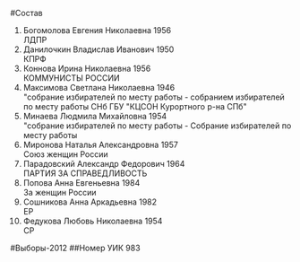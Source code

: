 #Состав
1. Богомолова Евгения Николаевна 1956   
    ЛДПР
2. Данилочкин Владислав Иванович 1950   
    КПРФ
3. Коннова Ирина Николаевна 1956   
    КОММУНИСТЫ РОССИИ
4. Максимова Светлана Николаевна 1946   
    "собрание избирателей по месту работы - собранием избирателей по месту работы СНб ГБУ "КЦСОН Курортного р-на СПб"
5. Минаева Людмила Михайловна 1954   
    "собрание избирателей по месту работы - Собрание избирателей по месту работы
6. Миронова Наталья Александровна 1957   
    Союз женщин России
7. Парадовский Александр Федорович 1964   
    ПАРТИЯ ЗА СПРАВЕДЛИВОСТЬ
8. Попова Анна Евгеньевна 1984   
    За женщин России
9. Сошникова Анна Аркадьевна 1982   
    ЕР
10. Федукова Любовь Николаевна 1954   
    СР

#Выборы-2012
##Номер УИК
983